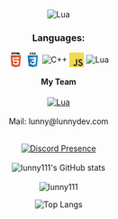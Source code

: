 
<div align="center">
   
   <img align="center" alt="Lua" width="300px" src="https://media.discordapp.net/attachments/920011506156974130/1199457960888373258/member1.pngex=65c29d46&is=65b02846&hm=e0ba563444e42dbf7c37aca6c8e6055b30d7a2acc78332eb708fe28a397278d1&=&format=webp&quality=lossless&width=336&height=336"/>

### Languages:
   
<img align="center" alt="HTML5" width="26px" src="https://raw.githubusercontent.com/github/explore/80688e429a7d4ef2fca1e82350fe8e3517d3494d/topics/html/html.png" />
<img align="center" alt="CSS3" width="26px" src="https://raw.githubusercontent.com/github/explore/80688e429a7d4ef2fca1e82350fe8e3517d3494d/topics/css/css.png" />
<img align="center" alt="C++" width="26px" src="https://upload.wikimedia.org/wikipedia/commons/thumb/3/32/C%2B%2B_logo.png/533px-C%2B%2B_logo.png?20210422185554" />
<img align="center" alt="JavaScript" width="26px" src="https://raw.githubusercontent.com/github/explore/80688e429a7d4ef2fca1e82350fe8e3517d3494d/topics/javascript/javascript.png"/>
<img align="center" alt="Lua" width="26px" src="https://play-lh.googleusercontent.com/DBvRY0vvmYMY2CqR07j8URfvhQ0NnS5DjQLOoL_YTXamVzR7zJVw5YYpHdbLNBiRBQ"/>
   <br></br>
<b>My Team</b>
   <br></br>
   <a href= "https://lunnydev.com">
   <img align="center" alt="Lua" width="100px" src="https://cdn.discordapp.com/attachments/763449895649673256/991131226654126151/ld.png"/> </a>
    <br></br>
   Mail: lunny@lunnydev.com
   <br></br>

[![Discord Presence](https://lanyard.cnrad.dev/api/851852767831130122)](https://discord.com/users/851852767831130122)
 <br></br>
 ![lunny111's GitHub stats](https://github-readme-stats.vercel.app/api?username=lunny111&show_icons=true&theme=radical)
 <br></br>
   <img src="https://komarev.com/ghpvc/?username=lunny111&label=Number%20Visitors&color=000e27" alt="lunny111" /> 
   
![Top Langs](https://github-readme-stats.vercel.app/api/top-langs/?username=lunny111&theme=tokyonight)
   
   <p>

</p>
   
   </center>
   
</div>
